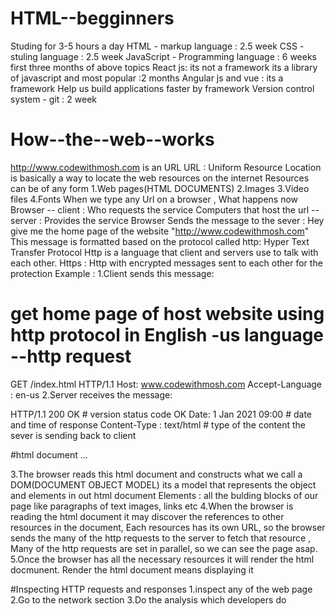 # HTML--begginners
Studing for 3-5 hours a day
HTML - markup language : 2.5 week
CSS - stuling language : 2.5 week
JavaScript - Programming language : 6 weeks
first three months of above topics
React js: its not a framework its a library of javascript and most popular :2 months
Angular js and vue : its a framework
Help us build applications faster by framework
Version control system - git : 2 week

# How--the--web--works
http://www.codewithmosh.com is an URL
URL : Uniform Resource Location is basically a way to locate the web resources on the internet
Resources can be of any form
1.Web pages(HTML DOCUMENTS)
2.Images 
3.Video files 
4.Fonts
When we type any Url on a browser , What happens now
Browser                     -- client : Who requests the service
Computers that host the url -- server : Provides the service
Browser Sends the message to the sever : Hey give me the home page of the website "http://www.codewithmosh.com"
This message is formatted based on the protocol called http: Hyper Text Transfer Protocol
Http is a language that client and servers use to talk with each other.
Https : Http with encrypted messages sent to each other for the protection 
Example :
1.Client sends this message:
# get home page of host website using http protocol in English -us language --http request
GET /index.html HTTP/1.1 
Host: www.codewithmosh.com
Accept-Language : en-us
2.Server receives the message:

HTTP/1.1 200 OK # version status code OK
Date: 1 Jan 2021 09:00 # date and time of response
Content-Type : text/html # type of the content the sever is sending back to client

<!DOCTYPE HTML> #html document
<html>
  ...
<html>  

3.The browser reads this html document and constructs what we call a DOM(DOCUMENT OBJECT MODEL)
  its a model that represents the object and elements in out html document 
  Elements : all the bulding blocks of our page like paragraphs of text images, links etc
4.When the browser is reading the html document it may discover the references to other resources in the document,
  Each resources has its own URL, so the browser sends the many of the http requests to the server to fetch that resource , Many of the http requests are set in parallel, so we can see the page asap.
5.Once the browser has all the necessary resources it will render the html docmunent.
  Render the html document means displaying it
  
 #Inspecting HTTP requests and responses
  1.inspect any of the web page 
  2.Go to the network section 
  3.Do the analysis which developers do

